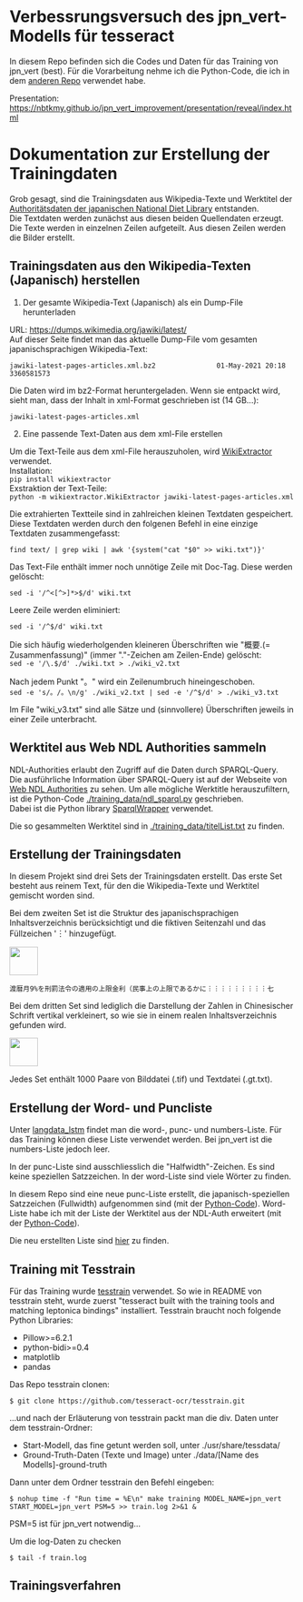 # Verbessrungsversuch des jpn_vert-Modells für tesseract

In diesem Repo befinden sich die Codes und Daten für das Training von jpn_vert (best).
Für die Vorarbeitung nehme ich die Python-Code, die ich in dem [anderen Repo](https://github.com/NbtKmy/tesseract_jpn-vert) verwendet habe.  

Presentation: https://nbtkmy.github.io/jpn_vert_improvement/presentation/reveal/index.html

# Dokumentation zur Erstellung der Trainingdaten

Grob gesagt, sind die Trainingsdaten aus Wikipedia-Texte und Werktitel der [Authoritätsdaten der japanischen National Diet Library](https://id.ndl.go.jp/auth/ndla) entstanden.  
Die Textdaten werden zunächst aus diesen beiden Quellendaten erzeugt. Die Texte werden in einzelnen Zeilen aufgeteilt. Aus diesen Zeilen werden die Bilder erstellt.  

## Trainingsdaten aus den Wikipedia-Texten (Japanisch) herstellen

1. Der gesamte Wikipedia-Text (Japanisch) als ein Dump-File herunterladen  

URL: <https://dumps.wikimedia.org/jawiki/latest/>  
Auf dieser Seite findet man das aktuelle Dump-File vom gesamten japanischsprachigen Wikipedia-Text:  

`jawiki-latest-pages-articles.xml.bz2               01-May-2021 20:18          3360581573`

Die Daten wird im bz2-Format heruntergeladen. Wenn sie entpackt wird, sieht man, dass der Inhalt in xml-Format geschrieben ist (14 GB...):  

`jawiki-latest-pages-articles.xml`


2. Eine passende Text-Daten aus dem xml-File erstellen

Um die Text-Teile aus dem xml-File herauszuholen, wird [WikiExtractor](https://github.com/attardi/wikiextractor) verwendet.  
Installation:  
`pip install wikiextractor`  
Exstraktion der Text-Teile:  
`python -m wikiextractor.WikiExtractor jawiki-latest-pages-articles.xml`


Die extrahierten Textteile sind in zahlreichen kleinen Textdaten gespeichert. Diese Textdaten werden durch den folgenen Befehl in eine einzige Textdaten zusammengefasst:  

`find text/ | grep wiki | awk '{system("cat "$0" >> wiki.txt")}'`

Das Text-File enthält immer noch unnötige Zeile mit Doc-Tag. Diese werden gelöscht:  

`sed -i '/^<[^>]*>$/d' wiki.txt`  

Leere Zeile werden eliminiert:  

`sed -i '/^$/d' wiki.txt`

Die sich häufig wiederholgenden kleineren Überschriften wie "概要.(= Zusammenfassung)" (immer "."-Zeichen am Zeilen-Ende) gelöscht:  
`sed -e '/\.$/d' ./wiki.txt > ./wiki_v2.txt`

Nach jedem Punkt "。" wird ein Zeilenumbruch hineingeschoben.  
`sed -e 's/。/。\n/g' ./wiki_v2.txt | sed -e '/^$/d' > ./wiki_v3.txt`

Im File "wiki_v3.txt" sind alle Sätze und (sinnvollere) Überschriften jeweils in einer Zeile unterbracht. 

## Werktitel aus Web NDL Authorities sammeln

NDL-Authorities erlaubt den Zugriff auf die Daten durch SPARQL-Query.  
Die ausführliche Information über SPARQL-Query ist auf der Webseite von [Web NDL Authorities](https://id.ndl.go.jp/information/sparql/) zu sehen.
Um alle mögliche Werktitle herauszufiltern, ist die Python-Code [./training_data/ndl_sparql.py](https://github.com/NbtKmy/jpn_vert_improvement/blob/main/training_data/ndl_sparql.py) geschrieben.  
Dabei ist die Python library [SparqlWrapper](https://github.com/RDFLib/sparqlwrapper) verwendet.

Die so gesammelten Werktitel sind in [./training_data/titelList.txt](https://github.com/NbtKmy/jpn_vert_improvement/blob/main/training_data/titleList.txt) zu finden.


## Erstellung der Trainingsdaten
In diesem Projekt sind drei Sets der Trainingsdaten erstellt. 
Das erste Set besteht aus reinem Text, für den die Wikipedia-Texte und Werktitel gemischt worden sind. 

Bei dem zweiten Set ist die Struktur des japanischsprachigen Inhaltsverzeichnis berücksichtigt und die fiktiven Seitenzahl und das Füllzeichen '︙' hinzugefügt. 

<img src="https://nbtkmy.github.io/jpn_vert_improvement/presentation/89.png" width="50px">


```
渡暦月9%を刑罰法令の適用の上限金利（民事上の上限であるかに︙︙︙︙︙︙︙︙︙七
```


Bei dem dritten Set sind lediglich die Darstellung der Zahlen in Chinesischer Schrift vertikal verkleinert, so wie sie in einem realen Inhaltsverzeichnis gefunden wird.

<img src="https://nbtkmy.github.io/jpn_vert_improvement/presentation/57.png" width="50px">


Jedes Set enthält 1000 Paare von Bilddatei (.tif) und Textdatei (.gt.txt).  


## Erstellung der Word- und Puncliste

Unter [langdata_lstm](https://github.com/tesseract-ocr/langdata_lstm) findet man die word-, punc- und numbers-Liste.
Für das Training können diese Liste verwendet werden.
Bei jpn_vert ist die numbers-Liste jedoch leer.

In der punc-Liste sind ausschliesslich die "Halfwidth"-Zeichen. Es sind keine speziellen Satzzeichen.
In der word-Liste sind viele Wörter zu finden. 

In diesem Repo sind eine neue punc-Liste erstellt, die japanisch-speziellen Satzzeichen (Fullwidth) aufgenommen sind (mit der [Python-Code](https://github.com/NbtKmy/jpn_vert_improvement/blob/main/training_data/lstm_dict/create_Punclist.py)).
Word-Liste habe ich mit der Liste der Werktitel aus der NDL-Auth erweitert (mit der [Python-Code](https://github.com/NbtKmy/jpn_vert_improvement/blob/main/training_data/lstm_dict/create_Wordlist.py)). 

Die neu erstellten Liste sind [hier](https://github.com/NbtKmy/jpn_vert_improvement/tree/main/training_data/lstm_dict) zu finden.

## Training mit Tesstrain
Für das Training wurde [tesstrain](https://github.com/tesseract-ocr/tesstrain) verwendet. 
So wie in README von tesstrain steht, wurde zuerst "tesseract built with the training tools and matching leptonica bindings" installiert.
Tesstrain braucht noch folgende Python Libraries:

* Pillow>=6.2.1
* python-bidi>=0.4
* matplotlib
* pandas

Das Repo tesstrain clonen:

`$ git clone https://github.com/tesseract-ocr/tesstrain.git`

...und nach der Erläuterung von tesstrain packt man die div. Daten unter dem tesstrain-Ordner:

* Start-Modell, das fine getunt werden soll, unter ./usr/share/tessdata/
* Ground-Truth-Daten (Texte und Image) unter ./data/[Name des Modells]-ground-truth

Dann unter dem Ordner tesstrain den Befehl eingeben:

`$ nohup time -f "Run time = %E\n" make training MODEL_NAME=jpn_vert START_MODEL=jpn_vert PSM=5 >> train.log 2>&1 &`

PSM=5 ist für jpn_vert notwendig...

Um die log-Daten zu checken

`$ tail -f train.log`

## Trainingsverfahren



